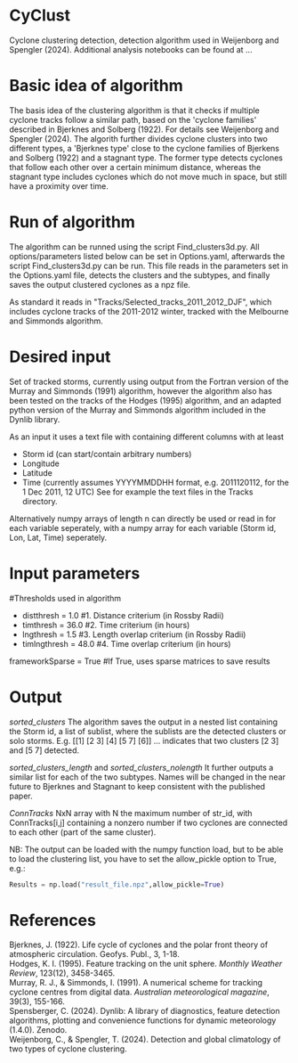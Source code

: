 # CyClust

Cyclone clustering detection, detection algorithm used in Weijenborg and Spengler (2024). Additional analysis notebooks can be found at ...

# Basic idea of algorithm

The basis idea of the clustering algorithm is that it checks if multiple cyclone tracks follow a similar path, based on the 'cyclone families' described in Bjerknes and Solberg (1922). For details see Weijenborg and Spengler (2024). The algorith further divides cyclone clusters into two different types, a 'Bjerknes type' close to the cyclone families of Bjerkens and Solberg (1922) and a stagnant type. The former type detects cyclones that follow each other over a certain minimum distance, whereas the stagnant type includes cyclones which do not move much in space, but still have a proximity over time.

# Run of algorithm 

The algorithm can be runned using the script Find_clusters3d.py. All options/parameters listed below can be set in Options.yaml, afterwards the script Find_clusters3d.py can be run. This file reads in the parameters set in the Options.yaml file, detects the clusters and the subtypes, and finally saves the output clustered cyclones as a npz file. 

As standard it reads in "Tracks/Selected_tracks_2011_2012_DJF", which includes cyclone tracks of the 2011-2012 winter, tracked with the Melbourne and Simmonds algorithm. 

# Desired input

Set of tracked storms, currently using output from the Fortran version of the Murray and Simmonds (1991) algorithm, however the algorithm also has been tested on the tracks of the Hodges (1995) algorithm, and an adapted python version of the Murray and Simmonds algorithm included in the Dynlib library. 

As an input it uses a text file with containing different columns with at least
- Storm id (can start/contain arbitrary numbers)
- Longitude
- Latitude
- Time (currently assumes YYYYMMDDHH format, e.g. 2011120112, for the 1 Dec 2011, 12 UTC)
See for example the text files in the Tracks directory.

Alternatively numpy arrays of length n can directly be used or read in for each variable seperately, with a numpy array for each variable (Storm id, Lon, Lat, Time) seperately. 

# Input parameters

#Thresholds used in algorithm
- distthresh = 1.0 #1. Distance criterium (in Rossby Radii)
- timthresh = 36.0 #2. Time criterium (in hours)
- lngthresh = 1.5 #3. Length overlap criterium (in Rossby Radii)
- timlngthresh = 48.0 #4. Time overlap criterium (in hours)

frameworkSparse = True #If True, uses sparse matrices to save results

# Output
_sorted_clusters_ The algorithm saves the output in a nested list containing the Storm id, a list of sublist, where the sublists are the detected clusters or solo storms. E.g.
[[1] [2 3] [4] [5 7] [6]] ... indicates that two clusters [2 3] and [5 7] detected. 

_sorted_clusters_length_ and _sorted_clusters_nolength_ It further outputs a similar list for each of the two subtypes. Names will be changed in the near future to Bjerknes and Stagnant to keep consistent with the published paper. 

_ConnTracks_ NxN array with N the maximum number of str_id, with ConnTracks[i,j] containing a nonzero number if two cyclones are connected to each other (part of the same cluster). 

NB: The output can be loaded with the numpy function load, but to be able to load the clustering list, you have to set the allow_pickle option to True, e.g.:
``` python
Results = np.load("result_file.npz",allow_pickle=True)
```

# References
Bjerknes, J. (1922). Life cycle of cyclones and the polar front theory of atmospheric circulation. Geofys. Publ., 3, 1-18.\
Hodges, K. I. (1995). Feature tracking on the unit sphere. _Monthly Weather Review_, 123(12), 3458-3465.\
Murray, R. J., & Simmonds, I. (1991). A numerical scheme for tracking cyclone centres from digital data. _Australian meteorological magazine_, 39(3), 155-166.\
Spensberger, C. (2024). Dynlib: A library of diagnostics, feature detection algorithms, plotting and convenience functions for dynamic meteorology (1.4.0). Zenodo.\
Weijenborg, C., & Spengler, T. (2024). Detection and global climatology of two types of cyclone clustering.
